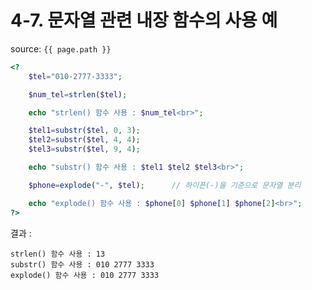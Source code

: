 # 4-7. 문자열 관련 내장 함수의 사용 예

source: `{{ page.path }}`

```php
<?
	$tel="010-2777-3333";

	$num_tel=strlen($tel);

	echo "strlen() 함수 사용 : $num_tel<br>";

	$tel1=substr($tel, 0, 3);
	$tel2=substr($tel, 4, 4);
	$tel3=substr($tel, 9, 4);

	echo "substr() 함수 사용 : $tel1 $tel2 $tel3<br>";

	$phone=explode("-", $tel);		// 하이픈(-)을 기준으로 문자열 분리

	echo "explode() 함수 사용 : $phone[0] $phone[1] $phone[2]<br>";
?>
```


결과 :
```
strlen() 함수 사용 : 13
substr() 함수 사용 : 010 2777 3333
explode() 함수 사용 : 010 2777 3333
```
